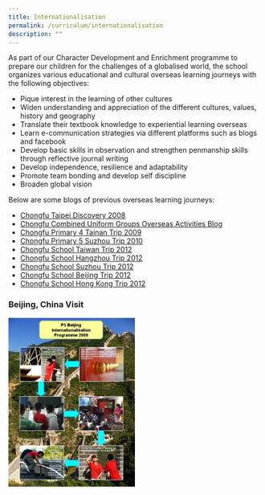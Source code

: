 ```yaml
---
title: Internationalisation
permalink: /curriculum/internationalisation
description: ""
---
```

As part of our Character Development and Enrichment programme to prepare our children for the challenges of a globalised world, the school organizes various educational and cultural overseas learning journeys with the following objectives:

* Pique interest in the learning of other cultures  
* Widen understanding and appreciation of the different cultures, values, history and geography  
* Translate their textbook knowledge to experiential learning overseas  
* Learn e-communication strategies via different platforms such as blogs and facebook  
* Develop basic skills in observation and strengthen penmanship skills through reflective journal writing  
* Develop independence, resilience and adaptability  
* Promote team bonding and develop self discipline  
* Broaden global vision

Below are some blogs of previous overseas learning journeys:

* [Chongfu Taipei Discovery 2008](http://taipei30101.blogspot.com/)  
* [Chongfu Combined Uniform Groups Overseas Activities Blog](http://chongfu-ug.blogspot.com/)  
* [Chongfu Primary 4 Tainan Trip 2009](http://cfpstainan2009.blogspot.com/)  
* [Chongfu Primary 5 Suzhou Trip 2010](http://chongfusuzhou2010.wordpress.com/)  
* [Chongfu School Taiwan Trip 2012](http://www.facebook.com/CfsTaiwan2012)  
* [Chongfu School Hangzhou Trip 2012](http://blog.sina.com.cn/u/2710564123)  
* [Chongfu School Suzhou Trip 2012](http://blog.sina.com.cn/u/2761420854)  
* [Chongfu School Beijing Trip 2012](http://blog.sina.com.cn/u/2764812670)  
* [Chongfu School Hong Kong Trip 2012](http://www.cfshk2012.blogspot.com/)


### Beijing, China Visit

<img src="/images/P5-Beijing.jpeg" 
     style="width:50%">